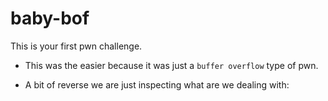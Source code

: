 # baby-bof
This is your first pwn challenge.

- This was the easier because it was just a ``buffer overflow`` type of pwn.

- A bit of reverse we are just inspecting what are we dealing with:

